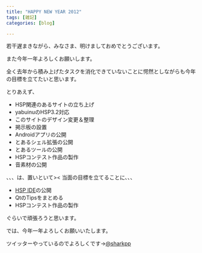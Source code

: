 ```yaml
---
title: "HAPPY NEW YEAR 2012"
tags: [雑記]
categories: [blog]

---
```


若干遅まきながら、みなさま、明けましておめでとうございます。

また今年一年よろしくお願いします。



  


全く去年から積み上げたタスクを消化できていないことに愕然としながらも今年の目標を立てたいと思います。

とりあえず、

  * HSP関連のあるサイトの立ち上げ
  * yabuinuのHSP3.2対応
  * このサイトのデザイン変更＆整理
  * 掲示板の設置
  * Androidアプリの公開
  * とあるシェル拡張の公開
  * とあるツールの公開
  * HSPコンテスト作品の製作
  * 音素材の公開

、、、は、置いといて>< 当面の目標を立てることに、、、

  * [HSP IDE][1]の公開
  * QtのTipsをまとめる
  * HSPコンテスト作品の製作

ぐらいで頑張ろうと思います。

では、今年一年よろしくお願いいたします。

ツイッターやっているのでよろしくです→[@sharkpp][2]

 [1]: https://github.com/sharkpp/hspide
 [2]: https://twitter.com/sharkpp